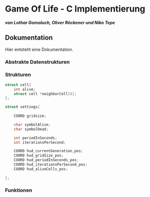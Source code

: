 # Game Of Life - C Implementierung
##### von Lothar Gomoluch, Oliver Röckener und Niko Tepe


## Dokumentation

Hier entsteht eine Dokumentation.

### Abstrakte Datenstrukturen


### Strukturen

```c
struct cell{
    int alive;
    struct cell *neighborCell[8];
};
```

```c
struct settings{
    
    COORD gridsize;

    char symbolAlive;
    char symbolDead;

    int periodInSeconds;
    int iterationsPerSecond;

    COORD hud_currentGeneration_pos;  
    COORD hud_gridSize_pos;
    COORD hud_periodInSeconds_pos;
    COORD hud_iterationsPerSecond_pos;
    COORD hud_aliveCells_pos;
    
};
```

### Funktionen

[test]: (https://raw.githubusercontent.com/JoeKL/GameOfLife/master/doc/struct%20cell.png) "Test"